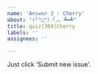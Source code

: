 ```yaml
---
name: 'Answer 3 : Cherry'
about: "(╯°□°）╯︵ ┻━┻"
title: quiz|304|Cherry
labels: ''
assignees: ''

---
```


Just click 'Submit new issue'.

